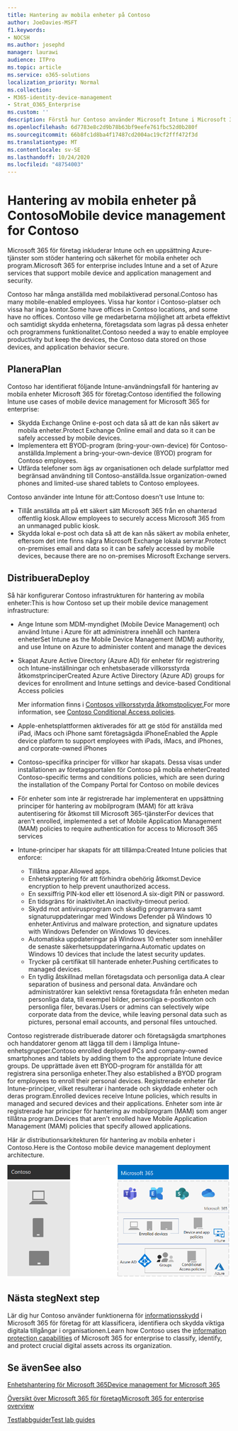 ```yaml
---
title: Hantering av mobila enheter på Contoso
author: JoeDavies-MSFT
f1.keywords:
- NOCSH
ms.author: josephd
manager: laurawi
audience: ITPro
ms.topic: article
ms.service: o365-solutions
localization_priority: Normal
ms.collection:
- M365-identity-device-management
- Strat_O365_Enterprise
ms.custom: ''
description: Förstå hur Contoso använder Microsoft Intune i Microsoft 365 för företag för att hantera dess enheter och program som körs på dem.
ms.openlocfilehash: 6d7783e8c2d9b78b63bf9eefe761fbc52d0b280f
ms.sourcegitcommit: 66b8fc1d8ba4f17487cd2004ac19cf2fff472f3d
ms.translationtype: MT
ms.contentlocale: sv-SE
ms.lasthandoff: 10/24/2020
ms.locfileid: "48754003"
---
```

# <a name="mobile-device-management-for-contoso"></a><span data-ttu-id="ef9fc-103">Hantering av mobila enheter på Contoso</span><span class="sxs-lookup"><span data-stu-id="ef9fc-103">Mobile device management for Contoso</span></span>

<span data-ttu-id="ef9fc-104">Microsoft 365 för företag inkluderar Intune och en uppsättning Azure-tjänster som stöder hantering och säkerhet för mobila enheter och program.</span><span class="sxs-lookup"><span data-stu-id="ef9fc-104">Microsoft 365 for enterprise includes Intune and a set of Azure services that support mobile device and application management and security.</span></span>

<span data-ttu-id="ef9fc-105">Contoso har många anställda med mobilaktiverad personal.</span><span class="sxs-lookup"><span data-stu-id="ef9fc-105">Contoso has many mobile-enabled employees.</span></span> <span data-ttu-id="ef9fc-106">Vissa har kontor i Contoso-platser och vissa har inga kontor.</span><span class="sxs-lookup"><span data-stu-id="ef9fc-106">Some have offices in Contoso locations, and some have no offices.</span></span> <span data-ttu-id="ef9fc-107">Contoso ville ge medarbetarna möjlighet att arbeta effektivt och samtidigt skydda enheterna, företagsdata som lagras på dessa enheter och programmens funktionalitet.</span><span class="sxs-lookup"><span data-stu-id="ef9fc-107">Contoso needed a way to enable employee productivity but keep the devices, the Contoso data stored on those devices, and application behavior secure.</span></span>

## <a name="plan"></a><span data-ttu-id="ef9fc-108">Planera</span><span class="sxs-lookup"><span data-stu-id="ef9fc-108">Plan</span></span>

<span data-ttu-id="ef9fc-109">Contoso har identifierat följande Intune-användningsfall för hantering av mobila enheter Microsoft 365 för företag:</span><span class="sxs-lookup"><span data-stu-id="ef9fc-109">Contoso identified the following Intune use cases of mobile device management for Microsoft 365 for enterprise:</span></span>

- <span data-ttu-id="ef9fc-110">Skydda Exchange Online e-post och data så att de kan nås säkert av mobila enheter.</span><span class="sxs-lookup"><span data-stu-id="ef9fc-110">Protect Exchange Online email and data so it can be safely accessed by mobile devices.</span></span>
- <span data-ttu-id="ef9fc-111">Implementera ett BYOD-program (bring-your-own-device) för Contoso-anställda.</span><span class="sxs-lookup"><span data-stu-id="ef9fc-111">Implement a bring-your-own-device (BYOD) program for Contoso employees.</span></span>
- <span data-ttu-id="ef9fc-112">Utfärda telefoner som ägs av organisationen och delade surfplattor med begränsad användning till Contoso-anställda.</span><span class="sxs-lookup"><span data-stu-id="ef9fc-112">Issue organization-owned phones and limited-use shared tablets to Contoso employees.</span></span>

<span data-ttu-id="ef9fc-113">Contoso använder inte Intune för att:</span><span class="sxs-lookup"><span data-stu-id="ef9fc-113">Contoso doesn't use Intune to:</span></span>

- <span data-ttu-id="ef9fc-114">Tillåt anställda att på ett säkert sätt Microsoft 365 från en ohanterad offentlig kiosk.</span><span class="sxs-lookup"><span data-stu-id="ef9fc-114">Allow employees to securely access Microsoft 365 from an unmanaged public kiosk.</span></span>
- <span data-ttu-id="ef9fc-115">Skydda lokal e-post och data så att de kan nås säkert av mobila enheter, eftersom det inte finns några Microsoft Exchange lokala servrar.</span><span class="sxs-lookup"><span data-stu-id="ef9fc-115">Protect on-premises email and data so it can be safely accessed by mobile devices, because there are no on-premises Microsoft Exchange servers.</span></span>

## <a name="deploy"></a><span data-ttu-id="ef9fc-116">Distribuera</span><span class="sxs-lookup"><span data-stu-id="ef9fc-116">Deploy</span></span>

<span data-ttu-id="ef9fc-117">Så här konfigurerar Contoso infrastrukturen för hantering av mobila enheter:</span><span class="sxs-lookup"><span data-stu-id="ef9fc-117">This is how Contoso set up their mobile device management infrastructure:</span></span>

- <span data-ttu-id="ef9fc-118">Ange Intune som MDM-myndighet (Mobile Device Management) och använd Intune i Azure för att administrera innehåll och hantera enheter</span><span class="sxs-lookup"><span data-stu-id="ef9fc-118">Set Intune as the Mobile Device Management (MDM) authority, and use Intune on Azure to administer content and manage the devices</span></span>
- <span data-ttu-id="ef9fc-119">Skapat Azure Active Directory (Azure AD) för enheter för registrering och Intune-inställningar och enhetsbaserade villkorsstyrda åtkomstprinciper</span><span class="sxs-lookup"><span data-stu-id="ef9fc-119">Created Azure Active Directory (Azure AD) groups for devices for enrollment and Intune settings and device-based Conditional Access policies</span></span>

  <span data-ttu-id="ef9fc-120">Mer information finns i [Contosos villkorsstyrda åtkomstpolicyer.](contoso-identity.md#conditional-access-policies-for-identity-and-device-access)</span><span class="sxs-lookup"><span data-stu-id="ef9fc-120">For more information, see [Contoso Conditional Access policies](contoso-identity.md#conditional-access-policies-for-identity-and-device-access).</span></span>

- <span data-ttu-id="ef9fc-121">Apple-enhetsplattformen aktiverades för att ge stöd för anställda med iPad, iMacs och iPhone samt företagsägda iPhone</span><span class="sxs-lookup"><span data-stu-id="ef9fc-121">Enabled the Apple device platform to support employees with iPads, iMacs, and iPhones, and corporate-owned iPhones</span></span>
- <span data-ttu-id="ef9fc-122">Contoso-specifika principer för villkor har skapats. Dessa visas under installationen av företagsportalen för Contoso på mobila enheter</span><span class="sxs-lookup"><span data-stu-id="ef9fc-122">Created Contoso-specific terms and conditions policies, which are seen during the installation of the Company Portal for Contoso on mobile devices</span></span>
- <span data-ttu-id="ef9fc-123">För enheter som inte är registrerade har implementerat en uppsättning principer för hantering av mobilprogram (MAM) för att kräva autentisering för åtkomst till Microsoft 365-tjänster</span><span class="sxs-lookup"><span data-stu-id="ef9fc-123">For devices that aren't enrolled, implemented a set of Mobile Application Management (MAM) policies to require authentication for access to Microsoft 365 services</span></span>
- <span data-ttu-id="ef9fc-124">Intune-principer har skapats för att tillämpa:</span><span class="sxs-lookup"><span data-stu-id="ef9fc-124">Created Intune policies that enforce:</span></span>
  - <span data-ttu-id="ef9fc-125">Tillåtna appar.</span><span class="sxs-lookup"><span data-stu-id="ef9fc-125">Allowed apps.</span></span>
  - <span data-ttu-id="ef9fc-126">Enhetskryptering för att förhindra obehörig åtkomst.</span><span class="sxs-lookup"><span data-stu-id="ef9fc-126">Device encryption to help prevent unauthorized access.</span></span>
  - <span data-ttu-id="ef9fc-127">En sexsiffrig PIN-kod eller ett lösenord.</span><span class="sxs-lookup"><span data-stu-id="ef9fc-127">A six-digit PIN or password.</span></span>
  - <span data-ttu-id="ef9fc-128">En tidsgräns för inaktivitet.</span><span class="sxs-lookup"><span data-stu-id="ef9fc-128">An inactivity-timeout period.</span></span>
  - <span data-ttu-id="ef9fc-129">Skydd mot antivirusprogram och skadlig programvara samt signaturuppdateringar med Windows Defender på Windows 10 enheter.</span><span class="sxs-lookup"><span data-stu-id="ef9fc-129">Antivirus and malware protection, and signature updates with Windows Defender on Windows 10 devices.</span></span>
  - <span data-ttu-id="ef9fc-130">Automatiska uppdateringar på Windows 10 enheter som innehåller de senaste säkerhetsuppdateringarna.</span><span class="sxs-lookup"><span data-stu-id="ef9fc-130">Automatic updates on Windows 10 devices that include the latest security updates.</span></span>
  - <span data-ttu-id="ef9fc-131">Trycker på certifikat till hanterade enheter.</span><span class="sxs-lookup"><span data-stu-id="ef9fc-131">Pushing certificates to managed devices.</span></span>
  - <span data-ttu-id="ef9fc-132">En tydlig åtskillnad mellan företagsdata och personliga data.</span><span class="sxs-lookup"><span data-stu-id="ef9fc-132">A clear separation of business and personal data.</span></span> <span data-ttu-id="ef9fc-133">Användare och administratörer kan selektivt rensa företagsdata från enheten medan personliga data, till exempel bilder, personliga e-postkonton och personliga filer, bevaras.</span><span class="sxs-lookup"><span data-stu-id="ef9fc-133">Users or admins can selectively wipe corporate data from the device, while leaving personal data such as pictures, personal email accounts, and personal files untouched.</span></span>

<span data-ttu-id="ef9fc-134">Contoso registrerade distribuerade datorer och företagsägda smartphones och handdatorer genom att lägga till dem i lämpliga Intune-enhetsgrupper.</span><span class="sxs-lookup"><span data-stu-id="ef9fc-134">Contoso enrolled deployed PCs and company-owned smartphones and tablets by adding them to the appropriate Intune device groups.</span></span> <span data-ttu-id="ef9fc-135">De upprättade även ett BYOD-program för anställda för att registrera sina personliga enheter.</span><span class="sxs-lookup"><span data-stu-id="ef9fc-135">They also established a BYOD program for employees to enroll their personal devices.</span></span> <span data-ttu-id="ef9fc-136">Registrerade enheter får Intune-principer, vilket resulterar i hanterade och skyddade enheter och deras program.</span><span class="sxs-lookup"><span data-stu-id="ef9fc-136">Enrolled devices receive Intune policies, which results in managed and secured devices and their applications.</span></span> <span data-ttu-id="ef9fc-137">Enheter som inte är registrerade har principer för hantering av mobilprogram (MAM) som anger tillåtna program.</span><span class="sxs-lookup"><span data-stu-id="ef9fc-137">Devices that aren't enrolled have Mobile Application Management (MAM) policies that specify allowed applications.</span></span>

<span data-ttu-id="ef9fc-138">Här är distributionsarkitekturen för hantering av mobila enheter i Contoso.</span><span class="sxs-lookup"><span data-stu-id="ef9fc-138">Here is the Contoso mobile device management deployment architecture.</span></span>

![Distributionsinfrastrukturen för hantering av mobila enheter i Contoso](../media/contoso-mdm/contoso-mdm-fig1.png)

## <a name="next-step"></a><span data-ttu-id="ef9fc-140">Nästa steg</span><span class="sxs-lookup"><span data-stu-id="ef9fc-140">Next step</span></span>

<span data-ttu-id="ef9fc-141">Lär dig hur Contoso använder funktionerna för [informationsskydd](contoso-info-protect.md) i Microsoft 365 för företag för att klassificera, identifiera och skydda viktiga digitala tillgångar i organisationen.</span><span class="sxs-lookup"><span data-stu-id="ef9fc-141">Learn how Contoso uses the [information protection capabilities](contoso-info-protect.md) of Microsoft 365 for enterprise to classify, identify, and protect crucial digital assets across its organization.</span></span>

## <a name="see-also"></a><span data-ttu-id="ef9fc-142">Se även</span><span class="sxs-lookup"><span data-stu-id="ef9fc-142">See also</span></span>

[<span data-ttu-id="ef9fc-143">Enhetshantering för Microsoft 365</span><span class="sxs-lookup"><span data-stu-id="ef9fc-143">Device management for Microsoft 365</span></span>](device-management-roadmap-microsoft-365.md)

[<span data-ttu-id="ef9fc-144">Översikt över Microsoft 365 för företag</span><span class="sxs-lookup"><span data-stu-id="ef9fc-144">Microsoft 365 for enterprise overview</span></span>](microsoft-365-overview.md)

[<span data-ttu-id="ef9fc-145">Testlabbguider</span><span class="sxs-lookup"><span data-stu-id="ef9fc-145">Test lab guides</span></span>](m365-enterprise-test-lab-guides.md)

